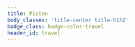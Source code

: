 ```yaml
---
title: Picton
body_classes: 'title-center title-h1h2'
badge_class: badge-color-travel
header_id: travel
---
```


